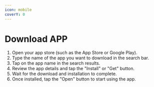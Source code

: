 ```yaml
---
icon: mobile
coverY: 0
---
```


# Download APP

1. Open your app store (such as the App Store or Google Play).
2. Type the name of the app you want to download in the search bar.
3. Tap on the app name in the search results.
4. Review the app details and tap the "Install" or "Get" button.
5. Wait for the download and installation to complete.
6. Once installed, tap the "Open" button to start using the app.
